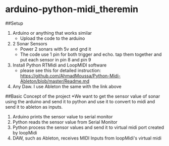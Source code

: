 # arduino-python-midi_theremin

##Setup
1. Arduino or anything that works similar
    - Upload the code to the arduino
2. 2 Sonar Sensors
    - Power 2 sonars with 5v and gnd it
    - The code use 1 pin for both trigger and echo. tap them together and put each sensor in pin 8 and pin 9
3. Install Python RTMidi and LoopMIDI software
    - please see this for detailed instruction: https://github.com/AhmadMoussa/Python-Midi-Ableton/blob/master/Readme.md
4. Any Daw. I use Ableton the same with the link above

##Basic Concept of the project
*We want to get the sensor value of sonar using the arduino and send it to python and use it to convert to midi and send it to ableton as inputs.
1. Arduino prints the sensor value to serial monitor
2. Python reads the sensor value from Serial Monitor
3. Python process the sensor values and send it to virtual midi port created by loopMidi
4. DAW, such as Ableton, receives MIDI Inputs from loopMidi's virtual midi
